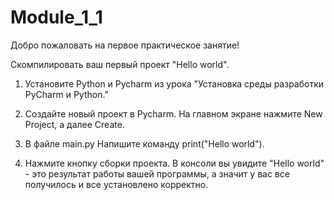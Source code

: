 # Module_1_1
Добро пожаловать на первое практическое занятие!



Cкомпилировать ваш первый проект "Hello world".



1. Установите Python и Pycharm из урока "Установка среды разработки PyCharm и Python."

2. Создайте новый проект в Pycharm. На главном экране нажмите New Project, а далее Create.

3. В файле main.py Напишите команду print("Hello world").

4. Нажмите кнопку сборки проекта. В консоли вы увидите "Hello world" - это результат работы вашей программы, а значит у вас все получилось и все установлено корректно.
